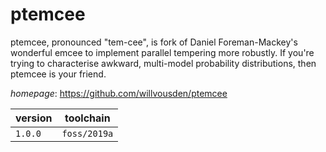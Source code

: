 # ptemcee

ptemcee, pronounced "tem-cee", is fork of Daniel Foreman-Mackey's wonderful emcee to implement  parallel tempering more robustly. If you're trying to characterise awkward, multi-model probability  distributions, then ptemcee is your friend.

*homepage*: <https://github.com/willvousden/ptemcee>

version | toolchain
--------|----------
``1.0.0`` | ``foss/2019a``
